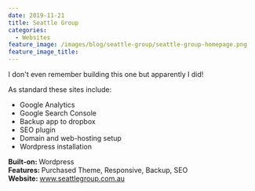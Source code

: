 ```yaml
---
date: 2019-11-21
title: Seattle Group
categories:
  - Websites
feature_image: /images/blog/seattle-group/seattle-group-homepage.png
feature_image_title: 
---
```

<p>
I don't even remember building this one but apparently I did!
<p>
<p>
As standard these sites include:
</p>
<ul>
  <li>Google Analytics</li>
  <li>Google Search Console</li>
  <li>Backup app to dropbox</li>
  <li>SEO plugin</li>
  <li>Domain and web-hosting setup</li>
  <li>Wordpress installation</li>
</ul>
<strong>Built-on: </strong>Wordpress<br />
<strong>Features: </strong>Purchased Theme, Responsive, Backup, SEO<br />
<strong>Website: </strong><a href="http://www.seattlegroup.com.au/">www.seattlegroup.com.au</a>
</p>